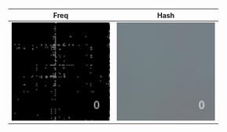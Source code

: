 |Freq|Hash|
|-|-|
|<div align="center"><img src="./results/xyzFREQ_2RGBA_animation.gif" width="200"/>|<div align="center"><img src="./results/xyzHASH_2RGBA_animation.gif" width="200"/>|
